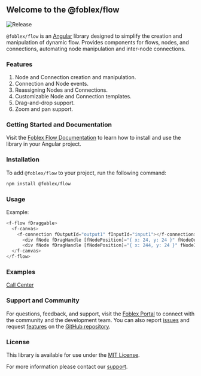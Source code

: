 ## Welcome to the @foblex/flow

![Release](https://img.shields.io/npm/v/@foblex/flow.svg?logo=npm&logoColor=fff&label=Release&color=limegreen)

`@foblex/flow` is an [Angular](https://angular.dev/) library designed to simplify the creation and manipulation of dynamic flow. Provides components for flows, nodes, and connections, automating node manipulation and inter-node connections.

### Features

1. Node and Connection creation and manipulation.
2. Connection and Node events.
3. Reassigning Nodes and Connections.
4. Customizable Node and Connection templates.
5. Drag-and-drop support.
6. Zoom and pan support.

### Getting Started and Documentation

Visit the [Foblex Flow Documentation](https://www.foblex.com/flow/documentation/get-started) to learn how to install and use the library in your Angular project.

### Installation

To add `@foblex/flow` to your project, run the following command:

```bash
npm install @foblex/flow
```

### Usage

Example:
```typescript
<f-flow fDraggable>
  <f-canvas>
    <f-connection fOutputId="output1" fInputId="input1"></f-connection>
      <div fNode fDragHandle [fNodePosition]="{ x: 24, y: 24 }" fNodeOutput fOutputId="output1" fOutputConnectableSide="right"> Drag me </div>
      <div fNode fDragHandle [fNodePosition]="{ x: 244, y: 24 }" fNodeInput fInputId="input1" fInputConnectableSide="left"> Drag me </div>
  </f-canvas>
</f-flow>
```

### Examples

[Call Center](https://github.com/Foblex/f-flow-example)

### Support and Community

For questions, feedback, and support, visit the [Foblex Portal](https://www.foblex.com/flow/home) to connect with the community and the development team.
You can also report [issues](https://github.com/Foblex/flow/issues) and request [features](https://github.com/Foblex/flow/discussions) on the [GitHub repository](https://github.com/Foblex/flow).

### License

This library is available for use under the [MIT License](./LICENSE).

For more information please contact our [support](mailto:support@foblex.com).

